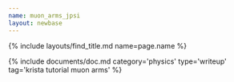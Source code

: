 ```yaml
---
name: muon_arms_jpsi
layout: newbase
---
```

{% include layouts/find_title.md name=page.name %}

{% include documents/doc.md category='physics' type='writeup' tag='krista tutorial muon arms' %}
